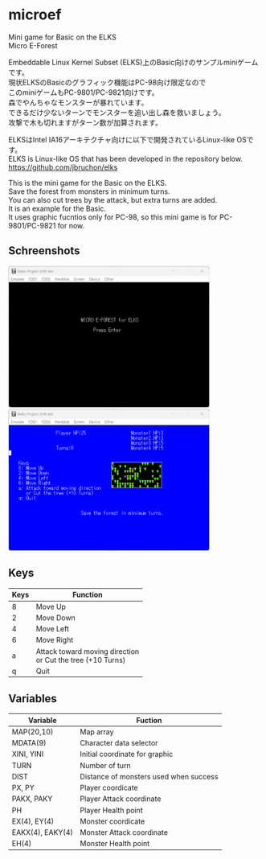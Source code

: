 # microef
Mini game for Basic on the ELKS  
Micro E-Forest  

Embeddable Linux Kernel Subset (ELKS)上のBasic向けのサンプルminiゲームです。  
現状ELKSのBasicのグラフィック機能はPC-98向け限定なので  
このminiゲームもPC-9801/PC-9821向けです。  
森でやんちゃなモンスターが暴れています。  
できるだけ少ないターンでモンスターを追い出し森を救いましょう。  
攻撃で木も切れますがターン数が加算されます。

ELKSはIntel IA16アーキテクチャ向けに以下で開発されているLinux-like OSです。  
ELKS is Linux-like OS that has been developed in the repository below.  
https://github.com/jbruchon/elks

This is the mini game for the Basic on the ELKS.  
Save the forest from monsters in minimum turns.  
You can also cut trees by the attack, but extra turns are added.  
It is an example for the Basic.  
It uses graphic fucntios only for PC-98, so this mini game is for PC-9801/PC-9821 for now.  

## Schreenshots
<img src=picture/microef_opening.png width="400pix">
<img src=picture/microef_game_screen.png width="400pix">

## Keys
| Keys | Function |
| ---- | ---- |
| 8 | Move Up |  
| 2 | Move Down |  
| 4 | Move Left |  
| 6 | Move Right |  
| a | Attack toward moving direction<br>or Cut the tree (+10 Turns) |  
| q | Quit |  

## Variables
| Variable | Fuction |  
| ---- | ---- |  
| MAP(20,10) | Map array |  
| MDATA(9) | Character data selector |  
| XINI, YINI | Initial coordinate for graphic |
| TURN | Number of turn |
| DIST | Distance of monsters used when success |
| PX, PY | Player coordicate |  
| PAKX, PAKY | Player Attack coordinate |
| PH | Player Health point |
| EX(4), EY(4) | Monster coordicate |
| EAKX(4), EAKY(4) | Monster Attack coordinate |
| EH(4) | Monster Health point |


